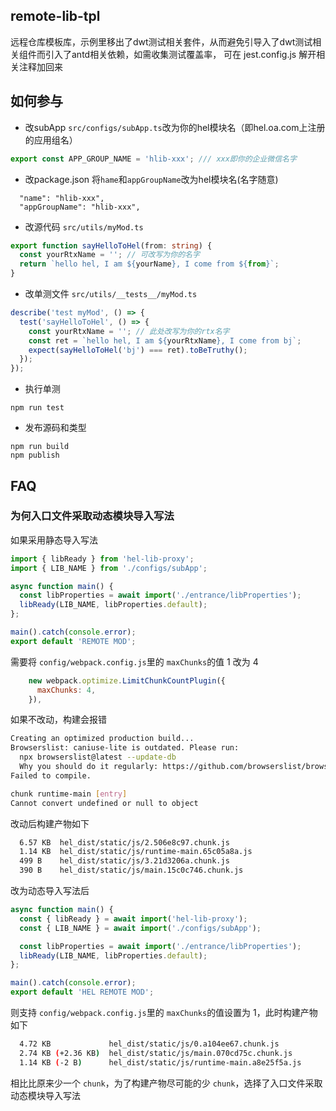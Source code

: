 ## remote-lib-tpl
远程仓库模板库，示例里移出了dwt测试相关套件，从而避免引导入了dwt测试相关组件而引入了antd相关依赖，如需收集测试覆盖率，
可在 jest.config.js 解开相关注释加回来
## 如何参与
- 改subApp
`src/configs/subApp.ts`改为你的hel模块名（即hel.oa.com上注册的应用组名）
```ts
export const APP_GROUP_NAME = 'hlib-xxx'; /// xxx即你的企业微信名字
```

- 改package.json
将`hame`和`appGroupName`改为hel模块名(名字随意)
```
  "name": "hlib-xxx",
  "appGroupName": "hlib-xxx",
```

- 改源代码
`src/utils/myMod.ts`
```ts
export function sayHelloToHel(from: string) {
  const yourRtxName = ''; // 可改写为你的名字
  return `hello hel, I am ${yourName}, I come from ${from}`;
}
```

- 改单测文件
`src/utils/__tests__/myMod.ts`
```ts
describe('test myMod', () => {
  test('sayHelloToHel', () => {
    const yourRtxName = ''; // 此处改写为你的rtx名字
    const ret = `hello hel, I am ${yourRtxName}, I come from bj`;
    expect(sayHelloToHel('bj') === ret).toBeTruthy();
  });
});
```

- 执行单测
```
npm run test
```

- 发布源码和类型
```
npm run build
npm publish
```

## FAQ
### 为何入口文件采取动态模块导入写法
如果采用静态导入写法

```ts
import { libReady } from 'hel-lib-proxy';
import { LIB_NAME } from './configs/subApp';

async function main() {
  const libProperties = await import('./entrance/libProperties');
  libReady(LIB_NAME, libProperties.default);
};

main().catch(console.error);
export default 'REMOTE MOD';
```

需要将 `config/webpack.config.js`里的 `maxChunks`的值 1 改为 4
```js
    new webpack.optimize.LimitChunkCountPlugin({
      maxChunks: 4,
    }),
```
如果不改动，构建会报错

```bash
Creating an optimized production build...
Browserslist: caniuse-lite is outdated. Please run:
  npx browserslist@latest --update-db
  Why you should do it regularly: https://github.com/browserslist/browserslist#browsers-data-updating
Failed to compile.

chunk runtime-main [entry]
Cannot convert undefined or null to object
```

改动后构建产物如下

```bash
  6.57 KB  hel_dist/static/js/2.506e8c97.chunk.js
  1.14 KB  hel_dist/static/js/runtime-main.65c05a8a.js
  499 B    hel_dist/static/js/3.21d3206a.chunk.js
  390 B    hel_dist/static/js/main.15c0c746.chunk.js
```

改为动态导入写法后

```ts
async function main() {
  const { libReady } = await import('hel-lib-proxy');
  const { LIB_NAME } = await import('./configs/subApp');

  const libProperties = await import('./entrance/libProperties');
  libReady(LIB_NAME, libProperties.default);
};

main().catch(console.error);
export default 'HEL REMOTE MOD';
```

则支持 `config/webpack.config.js`里的 `maxChunks`的值设置为 1，此时构建产物如下

```bash
  4.72 KB             hel_dist/static/js/0.a104ee67.chunk.js
  2.74 KB (+2.36 KB)  hel_dist/static/js/main.070cd75c.chunk.js
  1.14 KB (-2 B)      hel_dist/static/js/runtime-main.a8e25f5a.js
```

相比比原来少一个 `chunk`，为了构建产物尽可能的少 `chunk`，选择了入口文件采取动态模块导入写法
